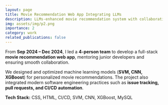 ```yaml
---
layout: page
title: Movie Recommendation Web App Integrating LLMs
description: LLMs-enhanced movie recommendation system with collaborative development
img: assets/img/p2.png
importance: 2
category: work
related_publications: false
---
```


From **Sep 2024 – Dec 2024**, I led a **4-person team** to develop a full-stack **movie recommendation web app**, mentoring junior developers and ensuring smooth collaboration.  

We designed and optimized machine learning models (**SVM, CNN, XGBoost**) for personalized movie recommendations. The project also integrated modern software engineering practices such as **issue tracking, pull requests, and CI/CD automation**.  

**Tech Stack:** CSS, HTML, CI/CD, SVM, CNN, XGBoost, MySQL  


